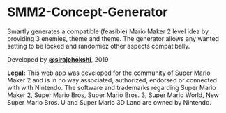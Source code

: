 # SMM2-Concept-Generator

Smartly generates a compatible (feasible) Mario Maker 2 level idea by providing 3 enemies, theme and theme. The generator allows any wanted setting to be locked and randomiez other aspects compatibally.

Developed by **[@sirajchokshi](https://sirajchokshi.com)**, 2019

**Legal:** This web app was developed for the community of Super Mario Maker 2 and is in no way associated, authorized, endorsed or connected with with Nintendo. The software and trademarks regarding Super Mario Maker 2, Super Mario Bros, Super Mario Bros. 3, Super Mario World, New Super Mario Bros. U and Super Mario 3D Land are owned by Nintendo.
